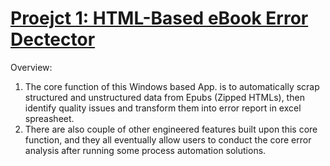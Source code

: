 # [Proejct 1: HTML-Based eBook Error Dectector](https://github.com/wenhsian41/portfolio_kindle_1)

Overview:
1. The core function of this Windows based App. is to automatically scrap structured and unstructured data from Epubs (Zipped HTMLs), then identify quality issues and transform them into error report in excel spreasheet.
2. There are also couple of other engineered features built upon this core function, and they all eventually allow users to conduct the core error analysis after running some process automation solutions.
